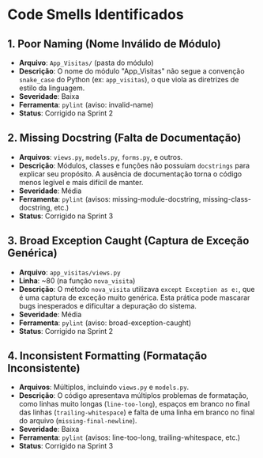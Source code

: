 # Code Smells Identificados

## 1. Poor Naming (Nome Inválido de Módulo)
- **Arquivo**: `App_Visitas/` (pasta do módulo)
- **Descrição**: O nome do módulo "App_Visitas" não segue a convenção `snake_case` do Python (ex: `app_visitas`), o que viola as diretrizes de estilo da linguagem.
- **Severidade**: Baixa
- **Ferramenta**: `pylint` (aviso: invalid-name)
- **Status**: Corrigido na Sprint 2

## 2. Missing Docstring (Falta de Documentação)
- **Arquivos**: `views.py`, `models.py`, `forms.py`, e outros.
- **Descrição**: Módulos, classes e funções não possuíam `docstrings` para explicar seu propósito. A ausência de documentação torna o código menos legível e mais difícil de manter.
- **Severidade**: Média
- **Ferramenta**: `pylint` (avisos: missing-module-docstring, missing-class-docstring, etc.)
- **Status**: Corrigido na Sprint 3

## 3. Broad Exception Caught (Captura de Exceção Genérica)
- **Arquivo**: `app_visitas/views.py`
- **Linha**: ~80 (na função `nova_visita`)
- **Descrição**: O método `nova_visita` utilizava `except Exception as e:`, que é uma captura de exceção muito genérica. Esta prática pode mascarar bugs inesperados e dificultar a depuração do sistema.
- **Severidade**: Média
- **Ferramenta**: `pylint` (aviso: broad-exception-caught)
- **Status**: Corrigido na Sprint 2

## 4. Inconsistent Formatting (Formatação Inconsistente)
- **Arquivos**: Múltiplos, incluindo `views.py` e `models.py`.
- **Descrição**: O código apresentava múltiplos problemas de formatação, como linhas muito longas (`line-too-long`), espaços em branco no final das linhas (`trailing-whitespace`) e falta de uma linha em branco no final do arquivo (`missing-final-newline`).
- **Severidade**: Baixa
- **Ferramenta**: `pylint` (avisos: line-too-long, trailing-whitespace, etc.)
- **Status**: Corrigido na Sprint 3